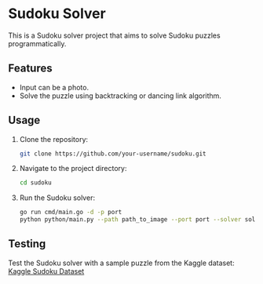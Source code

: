 # Sudoku Solver

This is a Sudoku solver project that aims to solve Sudoku puzzles programmatically.

## Features

- Input can be a photo.
- Solve the puzzle using backtracking or dancing link algorithm.

## Usage

1. Clone the repository:

    ```bash
    git clone https://github.com/your-username/sudoku.git
    ```

2. Navigate to the project directory:

    ```bash
    cd sudoku
    ```

3. Run the Sudoku solver:

    ```bash
    go run cmd/main.go -d -p port
    python python/main.py --path path_to_image --port port --solver solver
    ```

## Testing

Test the Sudoku solver with a sample puzzle from the Kaggle dataset: [Kaggle Sudoku Dataset](https://www.kaggle.com/datasets/bryanpark/sudoku)
